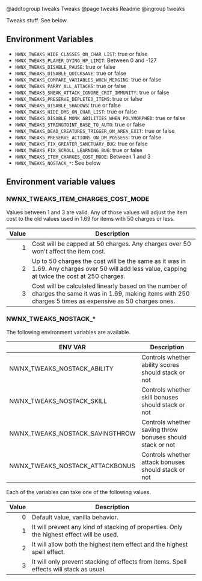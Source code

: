 @addtogroup tweaks Tweaks
@page tweaks Readme
@ingroup tweaks 

Tweaks stuff. See below.

## Environment Variables

* `NWNX_TWEAKS_HIDE_CLASSES_ON_CHAR_LIST`: true or false
* `NWNX_TWEAKS_PLAYER_DYING_HP_LIMIT`: Between 0 and -127
* `NWNX_TWEAKS_DISABLE_PAUSE`: true or false
* `NWNX_TWEAKS_DISABLE_QUICKSAVE`: true or false
* `NWNX_TWEAKS_COMPARE_VARIABLES_WHEN_MERGING`: true or false
* `NWNX_TWEAKS_PARRY_ALL_ATTACKS`: true or false
* `NWNX_TWEAKS_SNEAK_ATTACK_IGNORE_CRIT_IMMUNITY`: true or false
* `NWNX_TWEAKS_PRESERVE_DEPLETED_ITEMS`: true or false
* `NWNX_TWEAKS_DISABLE_SHADOWS`: true or false
* `NWNX_TWEAKS_HIDE_DMS_ON_CHAR_LIST`: true or false
* `NWNX_TWEAKS_DISABLE_MONK_ABILITIES_WHEN_POLYMORPHED`: true or false
* `NWNX_TWEAKS_STRINGTOINT_BASE_TO_AUTO`: true or false
* `NWNX_TWEAKS_DEAD_CREATURES_TRIGGER_ON_AREA_EXIT`: true or false
* `NWNX_TWEAKS_PRESERVE_ACTIONS_ON_DM_POSSESS`: true or false
* `NWNX_TWEAKS_FIX_GREATER_SANCTUARY_BUG`: true or false
* `NWNX_TWEAKS_FIX_SCROLL_LEARNING_BUG`: true or false
* `NWNX_TWEAKS_ITEM_CHARGES_COST_MODE`: Between 1 and 3
* `NWNX_TWEAKS_NOSTACK_*`: See below

## Environment variable values

### NWNX_TWEAKS_ITEM_CHARGES_COST_MODE
Values between 1 and 3 are valid. Any of those values will adjust the item cost to the old values used in 1.69 for items with 50 charges or less.

| Value | Description |
|---:|----|
| 1 | Cost will be capped at 50 charges. Any charges over 50 won't affect the item cost. |
| 2 | Up to 50 charges the cost will be the same as it was in 1.69. Any charges over 50 will add less value, capping at twice the cost at 250 charges. |
| 3 | Cost will be calculated linearly based on the number of charges the same it was in 1.69, making items with 250 charges 5 times as expensive as 50 charges ones. |

### NWNX_TWEAKS_NOSTACK_*
The following environment variables are available.

| ENV VAR | Description |
|---|----|
| NWNX_TWEAKS_NOSTACK_ABILITY | Controls whether ability scores should stack or not |
| NWNX_TWEAKS_NOSTACK_SKILL | Controls whether skill bonuses should stack or not |
| NWNX_TWEAKS_NOSTACK_SAVINGTHROW | Controls whether saving throw bonuses should stack or not |
| NWNX_TWEAKS_NOSTACK_ATTACKBONUS | Controls whether attack bonuses should stack or not |

Each of the variables can take one of the following values.

| Value | Description |
|---:|----|
| 0 | Default value, vanilla behavior. |
| 1 | It will prevent any kind of stacking of properties. Only the highest effect will be used. |
| 2 | It will allow both the highest item effect and the highest spell effect. |
| 3 | It will only prevent stacking of effects from items. Spell effects will stack as usual. |

